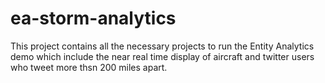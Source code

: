 ea-storm-analytics
==================

This project contains all the necessary projects to run the Entity Analytics demo which include the near real time display of aircraft and twitter users who tweet more thsn 200 miles apart.
